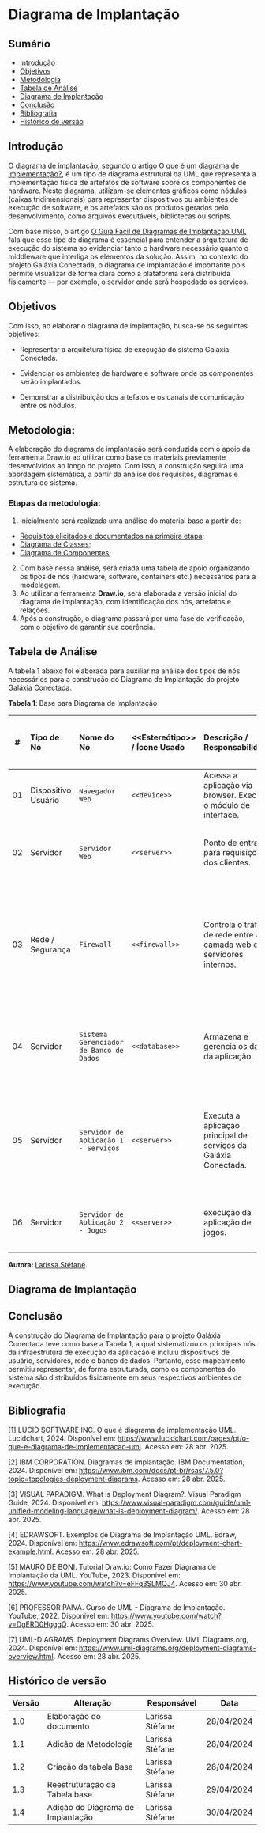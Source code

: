 # Diagrama de Implantação

## Sumário

- [Introdução](#introdução)  
- [Objetivos](#objetivos)  
- [Metodologia](#metodologia)  
- [Tabela de Análise](#Tabela-de-Análise)  
- [Diagrama de Implantação](#Diagrama-de-Implantação)  
- [Conclusão](#conclusão)  
- [Bibliografia](#bibliografia)  
- [Histórico de versão](#histórico-de-versão)  

## Introdução

O diagrama de implantação, segundo o artigo [O que é um diagrama de implementação?](https://www.lucidchart.com/pages/pt/o-que-e-diagrama-de-implementacao-uml), é um tipo de diagrama estrutural da UML que representa a implementação física de artefatos de software sobre os componentes de hardware. Neste diagrama, utilizam-se elementos gráficos como nódulos (caixas tridimensionais) para representar dispositivos ou ambientes de execução de software, e os artefatos são os produtos gerados pelo desenvolvimento, como arquivos executáveis, bibliotecas ou scripts. 

Com base nisso, o artigo [O Guia Fácil de Diagramas de Implantação UML](https://creately.com/blog/pt/diagrama/tutorial-do-diagrama-de-implantacao/#:~:text=Um%20diagrama%20de%20implanta%C3%A7%C3%A3o%20%C3%A9,software%20f%C3%ADsico%20de%20um%20sistema.) fala que esse tipo de diagrama é essencial para entender a arquitetura de execução do sistema ao evidenciar tanto o hardware necessário quanto o middleware que interliga os elementos da solução. Assim, no contexto do projeto Galáxia Conectada, o diagrama de implantação é importante pois permite visualizar de forma clara como a plataforma será distribuída fisicamente — por exemplo, o servidor onde será hospedado os serviços.

## Objetivos

Com isso, ao elaborar o diagrama de implantação, busca-se os seguintes objetivos:

- Representar a arquitetura física de execução do sistema Galáxia Conectada.

- Evidenciar os ambientes de hardware e software onde os componentes serão implantados.

- Demonstrar a distribuição dos artefatos e os canais de comunicação entre os nódulos.

## Metodologia:

A elaboração do diagrama de implantação será conduzida com o apoio da ferramenta Draw.io ao utilizar como base os materiais previamente desenvolvidos ao longo do projeto. Com isso, a construção seguirá uma abordagem sistemática, a partir da análise dos requisitos, diagramas e estrutura do sistema. 

### Etapas da metodologia:

1. Inicialmente será realizada uma análise do material base a partir de:

  - [Requisitos elicitados e documentados na primeira etapa](https://unbarqdsw2025-1-turma02.github.io/2025.1-T02-_G9_GalaxiaConectada_Entrega01/#/Base/IniciativaExtra/RequisitosElicitados);
  - [Diagrama de Classes](/DiagramaClasses.md);
  - [Diagrama de Componentes](/DiagramaComponentes.md);

2. Com base nessa análise, será criada uma tabela de apoio organizando os tipos de nós (hardware, software, containers etc.) necessários para a modelagem.
3. Ao utilizar a ferramenta **Draw.io**, será elaborada a versão inicial do diagrama de implantação, com identificação dos nós, artefatos e relações.
4. Após a construção, o diagrama passará por uma fase de verificação, com o objetivo de garantir sua coerência.

## Tabela de Análise

A tabela 1 abaixo foi elaborada para auxiliar na análise dos tipos de nós necessários para a construção do Diagrama de Implantação do projeto Galáxia Conectada. 

**Tabela 1**: Base para Diagrama de Implantação

| # | Tipo de Nó  | Nome do Nó  | <<Estereótipo>> / Ícone Usado   | Descrição / Responsabilidade   | Artefatos / Componentes Implantados  | Ambiente de Execução / Software Chave  | Comunicação Principal (Para/De, Protocolo)  | Requisitos Atendidos  |
| - | :---------| :---------------------| :------------------- | :------------- | :--------- | :----- | :-------------------- | :---------- |
| 01 | Dispositivo Usuário | `Navegador Web`   | `<<device>>`    | Acessa a aplicação via browser. Executa o módulo de interface.   | `Module` (Representando UI/Frontend)    | Navegador Web  | [Para] Servidor Web (HTTPS)   | RNF01, RNF09 (Acesso via Browser)  |
| 02 | Servidor           | `Servidor Web`   | `<<server>>`  | Ponto de entrada para requisições dos clientes.   | `Module` (Representando Configuração/Lógica do Servidor Web)                                                                                                                                                         | Nginx / Apache (ou similar)                        | [De] Navegador Web (HTTPS)<br> [Para] Firewall (TCP/IP)   | -                                                                     |
| 03 | Rede / Segurança    | `Firewall` | `<<firewall>>` | Controla o tráfego de rede entre a camada web e os servidores internos.  | -      | Software de Firewall     | [De] Servidor Web (TCP/IP) <br> Para SGBD (TCP/IP)<br> [Para] Servidor de Aplicação 1 (TCP/IP)<br> [Para] Servidor de Aplicação 2 (TCP/IP)   | RNF04 ( Segurança)                                         |
| 04 | Servidor            | `Sistema Gerenciador de Banco de Dados` | `<<database>>`          | Armazena e gerencia os dados da aplicação.                                                                         | `Usuario` (Schema/Dados)<br>`Serviços` (Schema/Dados)<br>`Jogos` (Schema/Dados)<br>`Artigos` (Schema/Dados)                          | SGBD (Ex: PostgreSQL, MySQL)                       | [De] Firewall (TCP/IP)<br> [De] Servidor de Aplicação 1 (TCP/IP) <br> [De] Servidor de Aplicação 2 (TCP/IP) | RF04, RNF04 (Persistência e Segurança de Dados)                     |
| 05 | Servidor            | `Servidor de Aplicação 1 - Serviços`  | `<<server>>`  | Executa a aplicação principal de serviços da Galáxia Conectada.                                                    | `<<interface>> astronomia.war`<br>`web-tools-lib.jar`<br>`<<deployment spec>> web.xml`<br>`Componente Serviço Online`<br>`Componente Serviço de Usuário` - Referentes ao diagrama de Componentes.                                | Java App Server (Tomcat, etc.) + JRE / Docker     | [De] Firewall (TCP/IP) <br> [Para] SGBD (TCP/IP)                 |  RNF02, RNF05  |
| 06 | Servidor            | `Servidor de Aplicação 2 - Jogos`     | `<<server>>`          | execução da aplicação de jogos. | `<<interface>> astronomia.war`<br>`web-tools-lib.jar`<br>`<<deployment spec>> web.xml`<br>`Componente Conteudo Interativo` | Java App Server (Tomcat, etc.) + JRE / Docker     | [De] Firewall (TCP/IP)<br> [Para] SGBD (TCP/IP)                                                                                                                                                                                                                                              | RF08, RF21, RF22, RNF02, RNF05    |

<b> Autora: </b> <a href="https://github.com/SkywalkerSupreme">Larissa Stéfane</a>.

## Diagrama de Implantação

## Conclusão

A construção do Diagrama de Implantação para o projeto Galáxia Conectada teve como base a Tabela 1, a qual sistematizou os principais nós da infraestrutura de execução da aplicação e incluiu dispositivos de usuário, servidores, rede e banco de dados. Portanto, esse mapeamento permitiu representar, de forma estruturada, como os componentes do sistema são distribuídos fisicamente em seus respectivos ambientes de execução. 

## Bibliografia

<a name="ref1"></a>
[1] LUCID SOFTWARE INC. O que é diagrama de implementação UML. Lucidchart, 2024. Disponível em: https://www.lucidchart.com/pages/pt/o-que-e-diagrama-de-implementacao-uml. Acesso em: 28 abr. 2025.

<a name="ref2"></a>
[2] IBM CORPORATION. Diagramas de implantação. IBM Documentation, 2024. Disponível em: https://www.ibm.com/docs/pt-br/rsas/7.5.0?topic=topologies-deployment-diagrams. Acesso em: 28 abr. 2025.

<a name="ref3"></a>
[3] VISUAL PARADIGM. What is Deployment Diagram?. Visual Paradigm Guide, 2024. Disponível em: https://www.visual-paradigm.com/guide/uml-unified-modeling-language/what-is-deployment-diagram/. Acesso em: 28 abr. 2025.

<a name="ref4"></a>
[4] EDRAWSOFT. Exemplos de Diagrama de Implantação UML. Edraw, 2024. Disponível em: https://www.edrawsoft.com/pt/deployment-chart-example.html. Acesso em: 28 abr. 2025.

<a name="ref5"></a>
[5] MAURO DE BONI. Tutorial Draw.io: Como Fazer Diagrama de Implantação da UML. YouTube, 2023. Disponível em: https://www.youtube.com/watch?v=eFFq3SLMQJ4. Acesso em: 30 abr. 2025.

<a name="ref6"></a>
[6] PROFESSOR PAIVA. Curso de UML - Diagrama de Implantação. YouTube, 2022. Disponível em: https://www.youtube.com/watch?v=DgERD0HgggQ. Acesso em: 30 abr. 2025.

<a name="ref7"></a>
[7] UML-DIAGRAMS. Deployment Diagrams Overview. UML Diagrams.org, 2024. Disponível em: https://www.uml-diagrams.org/deployment-diagrams-overview.html. Acesso em: 28 abr. 2025.

## Histórico de versão

| Versão | Alteração | Responsável | Data |
| - | - | - | - |
| 1.0 | Elaboração do documento| Larissa Stéfane | 28/04/2024 |
| 1.1 | Adição da Metodologia  | Larissa Stéfane | 28/04/2024 |
| 1.2 | Criação da tabela Base | Larissa Stéfane | 28/04/2024 |
| 1.3 | Reestruturação da Tabela base | Larissa Stéfane | 29/04/2024 |
| 1.4 | Adição do Diagrama de Implantação | Larissa Stéfane | 30/04/2024 |
